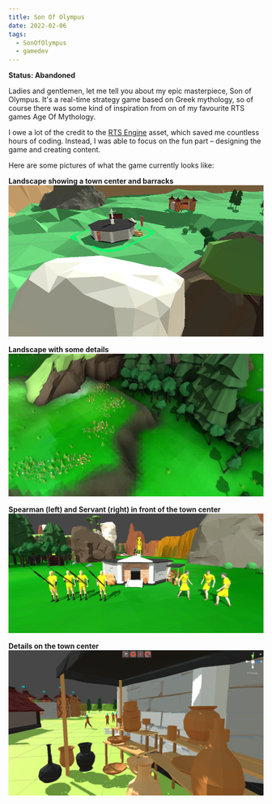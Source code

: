 ```yaml
---
title: Son Of Olympus
date: 2022-02-06
tags: 
  - SonOfOlympus
  - gamedev
---
```


**Status: Abandoned**

Ladies and gentlemen, let me tell you about my epic masterpiece, Son of Olympus. It's a real-time strategy game based on Greek mythology, so of course there was some kind of inspiration from on of my favourite RTS games Age Of Mythology.

I owe a lot of the credit to the [RTS Engine](https://gamedevspice.com/assets/rts-engine/) asset, which saved me countless hours of coding. Instead, I was able to focus on the fun part – designing the game and creating content.

Here are some pictures of what the game currently looks like:

**Landscape showing a town center and barracks**
![Landscape showing a town center and barracks](soo_001.png)

**Landscape with some details**
![Landscape with some details](soo_002.jpg)

**Spearman (left) and Servant (right) in front of the town center**
![Spearman (left) and Servant (right) in front of the town center](soo_003.png)

**Details on the town center**
![Details on the town center](soo_004.png)